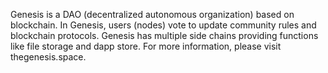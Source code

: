Genesis is a DAO (decentralized autonomous organization) based on blockchain. In Genesis, users (nodes) vote to update community rules and blockchain protocols. 
Genesis has multiple side chains providing functions like file storage and dapp store. 
For more information, please visit thegenesis.space. 
